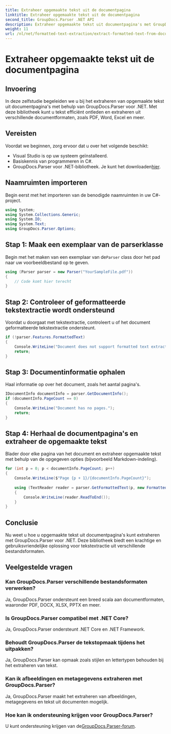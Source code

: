 ```yaml
---
title: Extraheer opgemaakte tekst uit de documentpagina
linktitle: Extraheer opgemaakte tekst uit de documentpagina
second_title: GroupDocs.Parser .NET API
description: Extraheer opgemaakte tekst uit documentpagina's met GroupDocs.Parser voor .NET. Efficiënte en betrouwbare oplossing voor tekstextractie.
weight: 11
url: /nl/net/formatted-text-extraction/extract-formatted-text-from-document-page/
---
```


# Extraheer opgemaakte tekst uit de documentpagina

## Invoering
In deze zelfstudie begeleiden we u bij het extraheren van opgemaakte tekst uit documentpagina's met behulp van GroupDocs.Parser voor .NET. Met deze bibliotheek kunt u tekst efficiënt ontleden en extraheren uit verschillende documentformaten, zoals PDF, Word, Excel en meer.
## Vereisten
Voordat we beginnen, zorg ervoor dat u over het volgende beschikt:
- Visual Studio is op uw systeem geïnstalleerd.
- Basiskennis van programmeren in C#.
-  GroupDocs.Parser voor .NET-bibliotheek. Je kunt het downloaden[hier](https://releases.groupdocs.com/parser/net/).

## Naamruimten importeren
Begin eerst met het importeren van de benodigde naamruimten in uw C#-project.
```csharp
using System;
using System.Collections.Generic;
using System.IO;
using System.Text;
using GroupDocs.Parser.Options;
```
## Stap 1: Maak een exemplaar van de parserklasse
 Begin met het maken van een exemplaar van de`Parser` class door het pad naar uw voorbeeldbestand op te geven.
```csharp
using (Parser parser = new Parser("YourSampleFile.pdf"))
{
    // Code komt hier terecht
}
```
## Stap 2: Controleer of geformatteerde tekstextractie wordt ondersteund
Voordat u doorgaat met tekstextractie, controleert u of het document geformatteerde tekstextractie ondersteunt.
```csharp
if (!parser.Features.FormattedText)
{
    Console.WriteLine("Document does not support formatted text extraction.");
    return;
}
```
## Stap 3: Documentinformatie ophalen
Haal informatie op over het document, zoals het aantal pagina's.
```csharp
IDocumentInfo documentInfo = parser.GetDocumentInfo();
if (documentInfo.PageCount == 0)
{
    Console.WriteLine("Document has no pages.");
    return;
}
```
## Stap 4: Herhaal de documentpagina's en extraheer de opgemaakte tekst
Blader door elke pagina van het document en extraheer opgemaakte tekst met behulp van de opgegeven opties (bijvoorbeeld Markdown-indeling).
```csharp
for (int p = 0; p < documentInfo.PageCount; p++)
{
    Console.WriteLine($"Page {p + 1}/{documentInfo.PageCount}");
    
    using (TextReader reader = parser.GetFormattedText(p, new FormattedTextOptions(FormattedTextMode.Markdown)))
    {
        Console.WriteLine(reader.ReadToEnd());
    }
}
```

## Conclusie
Nu weet u hoe u opgemaakte tekst uit documentpagina's kunt extraheren met GroupDocs.Parser voor .NET. Deze bibliotheek biedt een krachtige en gebruiksvriendelijke oplossing voor tekstextractie uit verschillende bestandsformaten.

## Veelgestelde vragen
### Kan GroupDocs.Parser verschillende bestandsformaten verwerken?
Ja, GroupDocs.Parser ondersteunt een breed scala aan documentformaten, waaronder PDF, DOCX, XLSX, PPTX en meer.
### Is GroupDocs.Parser compatibel met .NET Core?
Ja, GroupDocs.Parser ondersteunt .NET Core en .NET Framework.
### Behoudt GroupDocs.Parser de tekstopmaak tijdens het uitpakken?
Ja, GroupDocs.Parser kan opmaak zoals stijlen en lettertypen behouden bij het extraheren van tekst.
### Kan ik afbeeldingen en metagegevens extraheren met GroupDocs.Parser?
Ja, GroupDocs.Parser maakt het extraheren van afbeeldingen, metagegevens en tekst uit documenten mogelijk.
### Hoe kan ik ondersteuning krijgen voor GroupDocs.Parser?
 U kunt ondersteuning krijgen van de[GroupDocs.Parser-forum](https://forum.groupdocs.com/c/parser/17).